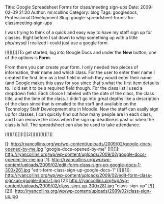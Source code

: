 Title: Google Spreadsheet Forms for class/meeting sign-ups
Date: 2009-02-09 21:20
Author: mr.rcollins
Category: blog
Tags: googledocs, Professional Development
Slug: google-spreadsheet-forms-for-classmeeting-sign-ups

I was trying to think of a quick and easy way to have my staff sign up
for classes. Right before I sat down to whip something up with a little
php/mysql I realized I could just use a google form.

[![][]][]To get started, log into Google Docs and under the **New**
button, one of the options is **Form**.

From there you can create your form. I only needed two pieces of
information, their name and which class. For the user to enter their
name I created the first item as a text field in which they would enter
their name (and Google makes this easy for you since that's what the
first item defaults to. I did set it to be a required field though. For
the class list I used a dropdown field. Each choice I labeled with the
date of the class, the class title, and the time of the class. I didn't
go into great depths like a description of the class since that is
emailed to the staff and available on the Technology Staff Development
site in Moodle. Now the staff can easily sign up for classes, I can
quickly find out how many people are in each class, and I can remove the
class when the sign up deadline is past or when the class is full. The
spreadsheet can also be used to take attendance.

[![][1]][][![][2]][][][![][1]]

  []: http://ryancollins.org/wp/wp-content/uploads/2009/02/google-docs-opened-by-me.jpg
    "google-docs-opened-by-me"
  [![][]]: http://ryancollins.org/wp/wp-content/uploads/2009/02/google-docs-opened-by-me.jpg
  [1]: http://ryancollins.org/wp/wp-content/uploads/2009/02/edit-form-class-sign-up-google-docs-1-300x261.jpg
    "edit-form-class-sign-up-google-docs-1"
  [![][1]]: http://ryancollins.org/wp/wp-content/uploads/2009/02/edit-form-class-sign-up-google-docs-1.jpg
  [2]: http://ryancollins.org/wp/wp-content/uploads/2009/02/class-sign-up-300x281.jpg
    "class-sign-up"
  [![][2]]: http://ryancollins.org/wp/wp-content/uploads/2009/02/class-sign-up.jpg
